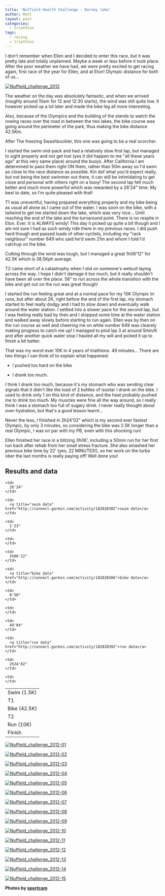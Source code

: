```yaml
---
title: 'Nuffield Health Challenge - Dorney lake'
author: Matt
layout: post
categories:
  - triathlon
tags:
  - racing
  - triathlon
---
```

I don't remember when Ellen and I decided to enter this race, but it was pretty late and totally unplanned. Maybe a week or less before it took place.
After the poor weather we have had, we were pretty excited to get racing again, first race of the year for Ellen, and at Eton! Olympic distance for both of us...

<p class="attachement"><a href="{{ "Nuffield_challenge_2012-12.jpg" | image_path | cdn }}" title="Nuffield_challenge_2012" rel="lightbox[1141]"><img src="{{ "Nuffield_challenge_2012-12_r300.jpg" | image_path | cdn }}" alt="Nuffield_challenge_2012" /></a></p>

<!--more-->

The weather on the day was absolutely fantastic, and when we arrived (roughly around 10am for 12 and 12:30 starts), the wind was still quite low. It however picked up a lot later and made the bike leg all more interesting.

Also, because of the Olympics and the building of the stands to watch the rowing races over the road in between the two lakes, the bike course was going around the perimeter of the park, thus making the bike distance 42.5Km.

After The freezing Swashbuckler, this one was going to be a real scorcher.

I started the swim mid-pack and had a relatively slow first lap, but managed to sight properly and not get lost (yes it did happen to me "all these years ago" at this very same place) around the buoys. After California I am determined to pass them right ON them, rather than 50m away so I'd swim as close to the race distance as possible. Kin dof what you'd expect really, but not being the best swimmer out there, it can still be intimidating to get close and personal with others right on a buoy! The second lap felt much better and much more powerful which was rewarded by a 26'24" time. My best to date, so I'm quite pleased with that!

T1 was uneventful, having prepared everything properly and my bike being as usual all alone as I came out of the water. I was soon on the bike, with a tailwind to get me started down the lake, which was very nice... Until reaching the end of the lake and the turnaround point. There is no respite in Eton. Ever. It is ALWAYS windy! This day it picked up quite a bit though and I am not sure I had as such windy ride there in my previous races. I did push hard though and passed loads of other cyclists, including my "rack neighbour" number 649 who said he'd swim 21m and whom I told I'd catchup on the bike.

Cutting through the wind was tough, but I managed a great 1h06'12" for 42.5K which is 38.5Kph average.

T2 came short of a catastrophy when I slid on someone's wetsuit laying across the way. I hope I didn't damage it too much, but it really shouldn't have been all over the place. 58" to run across the whole transition with the bike and get out on the run was great though!

I started the run feeling great and at a normal pace for my 10K Olympic tri runs, but after about 2K, right before the end of the first lap, my stomach started to feel really dodgy and I had to slow down and eventually walk around the water station. I settled into a slower pace for the second lap, but I was feeling really bad by then and I stopped some time at the water station and walked away slowly before starting to run again. Ellen was by then on the run course as well and cheering me on while number 649 was clearely making progress to catch me up! I managed to plod lap 3 at around 5min/K and after another quick water stop I hauled all my will and picked it up to finish a bit better.

That was my worst ever 10K in 4 years of triathlons. 49 minutes... There are two things I can think of to explain what happened:

- I pushed too hard on the bike

- I drank too much.

I think I drank too much, because it's my stomach who was sending clear signals that it didn't like the load of 2 bottles of isostar I drank on the bike. I used to drink only 1 on this kind of distance, and the heat probably pushed me to drink too much. My muscles were fine all the way around, so I really think I was a stomach too full of sugary drink. I never really thought about over-hydration, but that's a good lesson learnt...

Never the less, I finished in 2h24'02" which is my second ever fastest Olympic, by only 3 minutes, so considering the bike was 2.5K longer than a real Olympic, I was on par with my PB, even with this shocking run!

Ellen finished her race in a blitzing 3h06', including a 50min run for her first run back after rehab from her small stress fracture. She also smashed her previous bike time by 22' (yes, 22 MINUTES!), so her work on the turbo ober the last months is really paying off! Well done you!

## Results and data

<div class="table_container">
<table>
  <tr>
    <td>
      Swim (1.5K)
    </td>

    <td>
      26'24"
    </td>

    <td>
      <a title="swim data" href="http://connect.garmin.com/activity/182820382">swim data</a>
    </td>
  </tr>

  <tr>
    <td>
      T1
    </td>

    <td>
      1'23"
    </td>

    <td>
    </td>
  </tr>

  <tr>
    <td>
      Bike (42.5K)
    </td>

    <td>
      1h06'12"
    </td>

    <td>
      <a title="bike data" href="http://connect.garmin.com/activity/182820386">bike data</a>
    </td>
  </tr>

  <tr>
    <td>
      T2
    </td>

    <td>
      0'58"
    </td>

    <td>
    </td>
  </tr>

  <tr>
    <td>
      Run (10K)
    </td>

    <td>
      49'04"
    </td>

    <td>
      <a title="run data" href="http://connect.garmin.com/activity/182820392">run data</a>
    </td>
  </tr>

  <tr>
    <td>
      FInish
    </td>

    <td>
      2h24'02"
    </td>

    <td>
    </td>
  </tr>
</table>
</div>

<div class='gallery'>
    <dl class='gallery-item'>
        <dt class='gallery-icon attachement'>
            <a href="{{ "Nuffield_challenge_2012-01.jpg" | image_path | cdn }}" title="Nuffield_challenge_2012-01" rel="lightbox[1141]"><img src="{{ "Nuffield_challenge_2012-01_r300.jpg" | image_path | cdn }}" alt="Nuffield_challenge_2012-01" /></a>
        </dt>
    </dl>
    <dl class='gallery-item'>
        <dt class='gallery-icon attachement'>
            <a href="{{ "Nuffield_challenge_2012-02.jpg" | image_path | cdn }}" title="Nuffield_challenge_2012-02" rel="lightbox[1141]"><img src="{{ "Nuffield_challenge_2012-02_r300.jpg" | image_path | cdn }}" alt="Nuffield_challenge_2012-02" /></a>
        </dt>
    </dl>
    <dl class='gallery-item'>
        <dt class='gallery-icon attachement'>
            <a href="{{ "Nuffield_challenge_2012-03.jpg" | image_path | cdn }}" title="Nuffield_challenge_2012-03" rel="lightbox[1141]"><img src="{{ "Nuffield_challenge_2012-03_r300.jpg" | image_path | cdn }}" alt="Nuffield_challenge_2012-03" /></a>
        </dt>
    </dl>
    <dl class='gallery-item'>
        <dt class='gallery-icon attachement'>
            <a href="{{ "Nuffield_challenge_2012-04.jpg" | image_path | cdn }}" title="Nuffield_challenge_2012-04" rel="lightbox[1141]"><img src="{{ "Nuffield_challenge_2012-04_r300.jpg" | image_path | cdn }}" alt="Nuffield_challenge_2012-04" /></a>
        </dt>
    </dl>
    <dl class='gallery-item'>
        <dt class='gallery-icon attachement'>
            <a href="{{ "Nuffield_challenge_2012-05.jpg" | image_path | cdn }}" title="Nuffield_challenge_2012-05" rel="lightbox[1141]"><img src="{{ "Nuffield_challenge_2012-05_r300.jpg" | image_path | cdn }}" alt="Nuffield_challenge_2012-05" /></a>
        </dt>
    </dl>
    <dl class='gallery-item'>
        <dt class='gallery-icon attachement'>
            <a href="{{ "Nuffield_challenge_2012-06.jpg" | image_path | cdn }}" title="Nuffield_challenge_2012-06" rel="lightbox[1141]"><img src="{{ "Nuffield_challenge_2012-06_r300.jpg" | image_path | cdn }}" alt="Nuffield_challenge_2012-06" /></a>
        </dt>
    </dl>
    <dl class='gallery-item'>
        <dt class='gallery-icon attachement'>
            <a href="{{ "Nuffield_challenge_2012-07.jpg" | image_path | cdn }}" title="Nuffield_challenge_2012-07" rel="lightbox[1141]"><img src="{{ "Nuffield_challenge_2012-07_r300.jpg" | image_path | cdn }}" alt="Nuffield_challenge_2012-07" /></a>
        </dt>
    </dl>
    <dl class='gallery-item'>
        <dt class='gallery-icon attachement'>
            <a href="{{ "Nuffield_challenge_2012-08.jpg" | image_path | cdn }}" title="Nuffield_challenge_2012-08" rel="lightbox[1141]"><img src="{{ "Nuffield_challenge_2012-08_r300.jpg" | image_path | cdn }}" alt="Nuffield_challenge_2012-08" /></a>
        </dt>
    </dl>
    <dl class='gallery-item'>
        <dt class='gallery-icon attachement'>
            <a href="{{ "Nuffield_challenge_2012-09.jpg" | image_path | cdn }}" title="Nuffield_challenge_2012-09" rel="lightbox[1141]"><img src="{{ "Nuffield_challenge_2012-09_r300.jpg" | image_path | cdn }}" alt="Nuffield_challenge_2012-09" /></a>
        </dt>
    </dl>
    <dl class='gallery-item'>
        <dt class='gallery-icon attachement'>
            <a href="{{ "Nuffield_challenge_2012-10.jpg" | image_path | cdn }}" title="Nuffield_challenge_2012-10" rel="lightbox[1141]"><img src="{{ "Nuffield_challenge_2012-10_r300.jpg" | image_path | cdn }}" alt="Nuffield_challenge_2012-10" /></a>
        </dt>
    </dl>
    <dl class='gallery-item'>
        <dt class='gallery-icon attachement'>
            <a href="{{ "Nuffield_challenge_2012-11.jpg" | image_path | cdn }}" title="Nuffield_challenge_2012-11" rel="lightbox[1141]"><img src="{{ "Nuffield_challenge_2012-11_r300.jpg" | image_path | cdn }}" alt="Nuffield_challenge_2012-11" /></a>
        </dt>
    </dl>
    <dl class='gallery-item'>
        <dt class='gallery-icon attachement'>
            <a href="{{ "Nuffield_challenge_2012-12.jpg" | image_path | cdn }}" title="Nuffield_challenge_2012-12" rel="lightbox[1141]"><img src="{{ "Nuffield_challenge_2012-12_r300.jpg" | image_path | cdn }}" alt="Nuffield_challenge_2012-12" /></a>
        </dt>
    </dl>
    <dl class='gallery-item'>
        <dt class='gallery-icon attachement'>
            <a href="{{ "Nuffield_challenge_2012-13.jpg" | image_path | cdn }}" title="Nuffield_challenge_2012-13" rel="lightbox[1141]"><img src="{{ "Nuffield_challenge_2012-13_r300.jpg" | image_path | cdn }}" alt="Nuffield_challenge_2012-13" /></a>
        </dt>
    </dl>
    <dl class='gallery-item'>
        <dt class='gallery-icon attachement'>
            <a href="{{ "Nuffield_challenge_2012-14.jpg" | image_path | cdn }}" title="Nuffield_challenge_2012-14" rel="lightbox[1141]"><img src="{{ "Nuffield_challenge_2012-14_r300.jpg" | image_path | cdn }}" alt="Nuffield_challenge_2012-14" /></a>
        </dt>
    </dl>
    <dl class='gallery-item'>
        <dt class='gallery-icon attachement'>
            <a href="{{ "Nuffield_challenge_2012-15.jpg" | image_path | cdn }}" title="Nuffield_challenge_2012-15" rel="lightbox[1141]"><img src="{{ "Nuffield_challenge_2012-15_r300.jpg" | image_path | cdn }}" alt="Nuffield_challenge_2012-15" /></a>
        </dt>
    </dl>
</div>

**Photos by <a href="http://www.sportcam.net/CompetitorImage.aspx?ID=650&General=No">sportcam</a>**